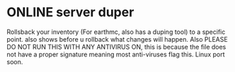 # ONLINE server duper
Rollsback your inventory (For earthmc, also has a duping tool) to a specific point. also shows before u rollback what changes will happen.
Also PLEASE DO NOT RUN THIS WITH ANY ANTIVIRUS ON, this is because the file does not have a proper signature meaning most anti-viruses flag this. Linux port soon.

